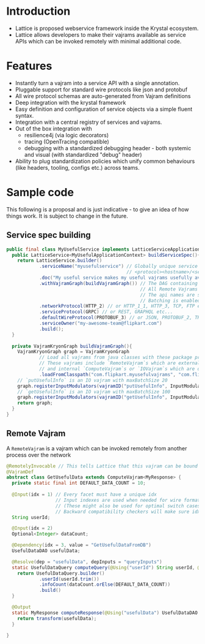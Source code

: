 # Introduction
* Lattice is proposed webservice framework inside the Krystal ecosystem.
* Lattice allows developers to make their vajrams available as service APIs which can be invoked remotely with minimal additional code.

# Features
* Instantly turn a vajram into a service API with a single annotation.
* Pluggable support for standard wire protocols like json and protobuf
* All wire protocol schemas are auto-generated from Vajram definitions
* Deep integration with the krystal framework
* Easy definition and configuration of service objects via a simple fluent syntax.
* Integration with a central registry of services and vajrams.
* Out of the box integration with
  * resilience4j (via logic decorators)
  * tracing (OpenTracing compatible)
  * debugging with a standardized debugging header - both systemic and visual (with standardized "debug" header)
* Ability to plug standardization policies which unify common behaviours (like headers, tooling, configs etc.) across teams.

# Sample code
This following is a proposal and is just indicative - to give an idea of how things work. It is subject to change in the future.
## Service spec building
```java
public final class MyUsefulService implements LatticeServiceApplication<MyUsefulApplicationContext> {
  public LatticeService<MyUsefulApplicationContext> buildServiceSpec(){
    return LatticeService.builder()
            .serviceName("myusefulservice") // Globally unique service name - all apis in this service have the following format
                                            // <protocol><hostname>/<servicename>/<vajramId>
            .doc("My useful service makes my useful vajrams usefully available to all my awesome clients!")
            .withVajramGraph(buildVajramGraph()) // The DAG containing all the registered vajrams.
                                                 // All Remote Vajrams are auto registered as individual APIs
                                                 // The api names are same as the vajramIds.
                                                 // Batching is enabled by default for all of these APIs - this is invisible to the vajrams
            .networkProtocol(HTTP_2) // or HTTP_1_1, HTTP_3, TCP, FTP etc...
            .serviceProtocol(GRPC) // or REST, GRAPHQL etc...
            .defaultWireProtocol(PROTOBUF_3) // or JSON, PROTOBUF_2, THRIFT etc... Individual vajrams may override this if they choose.
            .serviceOwner("my-awesome-team@flipkart.com")
            .build();
  }
 
  private VajramKryonGraph buildVajramGraph(){
    VajramKryonGraph graph = VajramKryonGraph
            // Load all vajrams from java classes with these package prefixes.
            // These vajrams include `RemoteVajram`s which are external facing, as they are bound to remotely callable APIs (may be `ComputeVajram`s or `IOVajrams`),
            // and internal `ComputeVajram`s or `IOVajram`s which are direct/indirect dependencies of the above `RemoteVajram`s.
            .loadFromClasspath("com.flipkart.myusefulvajrams", "com.flipkart.myotherusefulvajrams").build();
    // `putUsefulInfo` is an IO vajram with maxBatchSize 20
    graph.registerInputModulators(vajramID("putUsefulInfo", InputModulatorConfig.simple(() -> new Batcher<>(20))));
    // `getUsefulInfo` is an IO vajram with maxBatchSize 100
    graph.registerInputModulators(vajramID("getUsefulInfo", InputModulatorConfig.shared(() -> new Batcher<>(100)))); 
    return graph;
  } 
}
```
## Remote Vajram
A `RemoteVajram` is a vajram which can be invoked remotely from another process over the network

```java
@RemotelyInvocable // This tells Lattice that this vajram can be bound to a service API.
@VajramDef
abstract class GetUsefulData extends ComputeVajram<MyResponse> {
  private static final int DEFAULT_DATA_COUNT = 10;
  
  @Input(idx = 1) // Every facet must have a unique idx
                  // Input indexes are used when needed for wire formats like protobuf
                  // (These might also be used for optimal switch cases in auto-generated data classes as well)
                  // Backward compatibility checkers will make sure idxes are unique and do not change for RemoteVajrams
  String userId;

  @Input(idx = 2)
  Optional<Integer> dataCount;

  @Dependency(idx = 3, value = "GetUsefulDataFromDB")
  UsefulDataDAO usefulData;

  @Resolve(dep = "usefulData", depInputs = "queryInputs")
  static UsefulDataQuery computeQuery(@Using("userId") String userId, @Using("dataCount") Optional<Integer> dataCount){
    return UsefulDataQuery.builder()
            .userId(userId.trim())
            .infoCount(dataCount.orElse(DEFAULT_DATA_COUNT))
            .build()
  }

  @Output
  static MyResponse computeResponse(@Using("usefulData") UsefulDataDAO usefulData){
    return transform(usefulData);
  }
  
}
```
